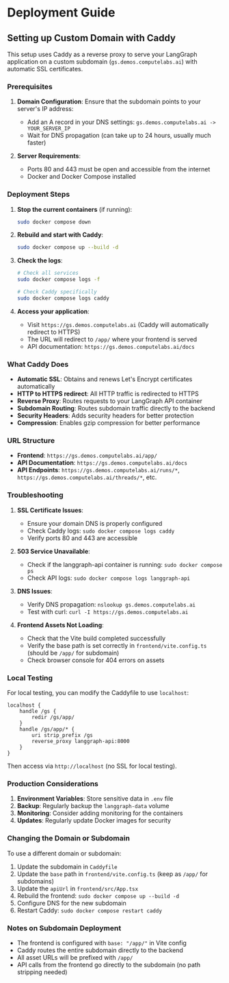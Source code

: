 # Deployment Guide

## Setting up Custom Domain with Caddy

This setup uses Caddy as a reverse proxy to serve your LangGraph application on a custom subdomain (`gs.demos.computelabs.ai`) with automatic SSL certificates.

### Prerequisites

1. **Domain Configuration**: Ensure that the subdomain points to your server's IP address:
   - Add an A record in your DNS settings: `gs.demos.computelabs.ai -> YOUR_SERVER_IP`
   - Wait for DNS propagation (can take up to 24 hours, usually much faster)

2. **Server Requirements**:
   - Ports 80 and 443 must be open and accessible from the internet
   - Docker and Docker Compose installed

### Deployment Steps

1. **Stop the current containers** (if running):
   ```bash
   sudo docker compose down
   ```

2. **Rebuild and start with Caddy**:
   ```bash
   sudo docker compose up --build -d
   ```

3. **Check the logs**:
   ```bash
   # Check all services
   sudo docker compose logs -f
   
   # Check Caddy specifically
   sudo docker compose logs caddy
   ```

4. **Access your application**:
   - Visit `https://gs.demos.computelabs.ai` (Caddy will automatically redirect to HTTPS)
   - The URL will redirect to `/app/` where your frontend is served
   - API documentation: `https://gs.demos.computelabs.ai/docs`

### What Caddy Does

- **Automatic SSL**: Obtains and renews Let's Encrypt certificates automatically
- **HTTP to HTTPS redirect**: All HTTP traffic is redirected to HTTPS
- **Reverse Proxy**: Routes requests to your LangGraph API container
- **Subdomain Routing**: Routes subdomain traffic directly to the backend
- **Security Headers**: Adds security headers for better protection
- **Compression**: Enables gzip compression for better performance

### URL Structure

- **Frontend**: `https://gs.demos.computelabs.ai/app/`
- **API Documentation**: `https://gs.demos.computelabs.ai/docs`
- **API Endpoints**: `https://gs.demos.computelabs.ai/runs/*`, `https://gs.demos.computelabs.ai/threads/*`, etc.

### Troubleshooting

1. **SSL Certificate Issues**:
   - Ensure your domain DNS is properly configured
   - Check Caddy logs: `sudo docker compose logs caddy`
   - Verify ports 80 and 443 are accessible

2. **503 Service Unavailable**:
   - Check if the langgraph-api container is running: `sudo docker compose ps`
   - Check API logs: `sudo docker compose logs langgraph-api`

3. **DNS Issues**:
   - Verify DNS propagation: `nslookup gs.demos.computelabs.ai`
   - Test with curl: `curl -I https://gs.demos.computelabs.ai`

4. **Frontend Assets Not Loading**:
   - Check that the Vite build completed successfully
   - Verify the base path is set correctly in `frontend/vite.config.ts` (should be `/app/` for subdomain)
   - Check browser console for 404 errors on assets

### Local Testing

For local testing, you can modify the Caddyfile to use `localhost`:

```caddyfile
localhost {
    handle /gs {
        redir /gs/app/
    }
    handle /gs/app/* {
        uri strip_prefix /gs
        reverse_proxy langgraph-api:8000
    }
}
```

Then access via `http://localhost` (no SSL for local testing).

### Production Considerations

1. **Environment Variables**: Store sensitive data in `.env` file
2. **Backup**: Regularly backup the `langgraph-data` volume
3. **Monitoring**: Consider adding monitoring for the containers
4. **Updates**: Regularly update Docker images for security

### Changing the Domain or Subdomain

To use a different domain or subdomain:

1. Update the subdomain in `Caddyfile`
2. Update the `base` path in `frontend/vite.config.ts` (keep as `/app/` for subdomains)
3. Update the `apiUrl` in `frontend/src/App.tsx`
4. Rebuild the frontend: `sudo docker compose up --build -d`
5. Configure DNS for the new subdomain
6. Restart Caddy: `sudo docker compose restart caddy`

### Notes on Subdomain Deployment

- The frontend is configured with `base: "/app/"` in Vite config
- Caddy routes the entire subdomain directly to the backend
- All asset URLs will be prefixed with `/app/`
- API calls from the frontend go directly to the subdomain (no path stripping needed) 